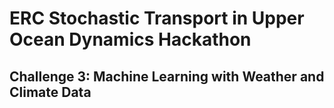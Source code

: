 # ERC Stochastic Transport in Upper Ocean Dynamics Hackathon
## Challenge 3: Machine Learning with Weather and Climate Data

